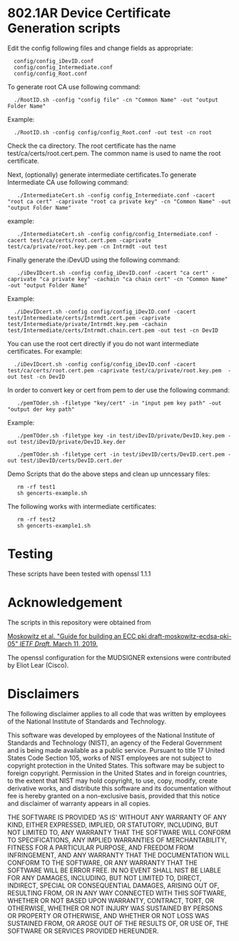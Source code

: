 # 802.1AR Device Certificate Generation scripts

Edit the config following files and change fields as appropriate:

      config/config_iDevID.conf  
      config/config_Intermediate.conf  
      config/config_Root.conf 

To generate root CA use following command:

      ./RootID.sh -config "config file" -cn "Common Name" -out "output Folder Name" 

Example: 

      ./RootID.sh -config config/config_Root.conf -out test -cn root 

Check the ca directory. The root certificate has the name test/ca/certs/root.cert.pem. The common name is used to name the root certificate.

Next, (optionally) generate intermediate certificates.To generate Intermediate CA use following command:

       ./IntermediateCert.sh -config config_Intermediate.conf -cacert "root ca cert" -caprivate "root ca private key" -cn "Common Name" -out "output Folder Name" 

example: 

       ./IntermediateCert.sh -config config/config_Intermediate.conf -cacert test/ca/certs/root.cert.pem -caprivate test/ca/private/root.key.pem -cn Intrmdt -out test

Finally generate the  iDevUD using the following command:

       ./iDevIDcert.sh -config config_iDevID.conf -cacert "ca cert" -caprivate "ca private key" -cachain "ca chain cert" -cn "Common Name" -out "output Folder Name" 

Example: 

      ./iDevIDcert.sh -config config/config_iDevID.conf -cacert test/Intermediate/certs/Intrmdt.cert.pem -caprivate test/Intermediate/private/Intrmdt.key.pem -cachain test/Intermediate/certs/Intrmdt.chain.cert.pem -out test -cn DevID


You can use the root cert directly if you do not want intermediate certificates. For example:


      ./iDevIDcert.sh -config config/config_iDevID.conf -cacert test/ca/certs/root.cert.pem -caprivate test/ca/private/root.key.pem  -out test -cn DevID


In order to convert key or cert from pem to der use the following command:

       ./pemTOder.sh -filetype "key/cert" -in "input pem key path" -out "output der key path"

Example: 

       ./pemTOder.sh -filetype key -in test/iDevID/private/DevID.key.pem -out test/iDevID/private/DevID.key.der

       ./pemTOder.sh -filetype cert -in test/iDevID/certs/DevID.cert.pem -out test/iDevID/certs/DevID.cert.der

Demo Scripts that do the above steps and clean up unncessary files:
 
       rm -rf test1
       sh gencerts-example.sh

The following works with intermediate certificates:

       rm -rf test2
       sh gencerts-example1.sh


# Testing
 
  These scripts have been tested with openssl 1.1.1

# Acknowledgement

The scripts in this repository were obtained from 

[Moskowitz et al. "Guide for building an ECC pki draft-moskowitz-ecdsa-pki-05" *IETF Draft.* March 11, 2019.](https://tools.ietf.org/html/draft-moskowitz-ecdsa-pki-05)

The openssl configuration for the MUDSIGNER extensions were contributed by Eliot Lear (Cisco).

# Disclaimers

The following disclaimer applies to all code that was written by employees of the National Institute of Standards and Technology.

This software was developed by employees of the National Institute of Standards and Technology (NIST), an agency of the Federal Government and is being made available as a public service. Pursuant to title 17 United States Code Section 105, works of NIST employees are not subject to copyright protection in the United States. This software may be subject to foreign copyright. Permission in the United States and in foreign countries, to the extent that NIST may hold copyright, to use, copy, modify, create derivative works, and distribute this software and its documentation without fee is hereby granted on a non-exclusive basis, provided that this notice and disclaimer of warranty appears in all copies.

THE SOFTWARE IS PROVIDED 'AS IS' WITHOUT ANY WARRANTY OF ANY KIND, EITHER EXPRESSED, IMPLIED, OR STATUTORY, INCLUDING, BUT NOT LIMITED TO, ANY WARRANTY THAT THE SOFTWARE WILL CONFORM TO SPECIFICATIONS, ANY IMPLIED WARRANTIES OF MERCHANTABILITY, FITNESS FOR A PARTICULAR PURPOSE, AND FREEDOM FROM INFRINGEMENT, AND ANY WARRANTY THAT THE DOCUMENTATION WILL CONFORM TO THE SOFTWARE, OR ANY WARRANTY THAT THE SOFTWARE WILL BE ERROR FREE. IN NO EVENT SHALL NIST BE LIABLE FOR ANY DAMAGES, INCLUDING, BUT NOT LIMITED TO, DIRECT, INDIRECT, SPECIAL OR CONSEQUENTIAL DAMAGES, ARISING OUT OF, RESULTING FROM, OR IN ANY WAY CONNECTED WITH THIS SOFTWARE, WHETHER OR NOT BASED UPON WARRANTY, CONTRACT, TORT, OR OTHERWISE, WHETHER OR NOT INJURY WAS SUSTAINED BY PERSONS OR PROPERTY OR OTHERWISE, AND WHETHER OR NOT LOSS WAS SUSTAINED FROM, OR AROSE OUT OF THE RESULTS OF, OR USE OF, THE SOFTWARE OR SERVICES PROVIDED HEREUNDER.


